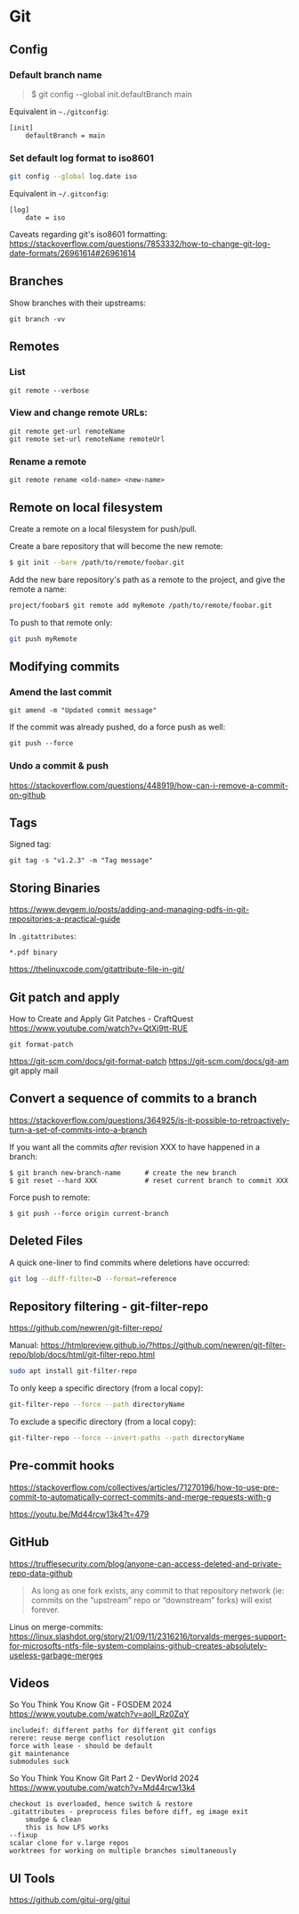 Git
===


Config
------

### Default branch name

> $ git config --global init.defaultBranch main

Equivalent in `~./gitconfig`:

```
[init]
	defaultBranch = main
```


### Set default log format to iso8601

```bash
git config --global log.date iso
```

Equivalent in  `~/.gitconfig`:
```
[log]
	date = iso
```

Caveats regarding git's iso8601 formatting:
https://stackoverflow.com/questions/7853332/how-to-change-git-log-date-formats/26961614#26961614


Branches
--------


Show branches with their upstreams:

	git branch -vv



Remotes
-------

### List

	git remote --verbose

### View and change remote URLs:

	git remote get-url remoteName
	git remote set-url remoteName remoteUrl

### Rename a remote

	git remote rename <old-name> <new-name>


Remote on local filesystem
--------------------------
Create a remote on a local filesystem for push/pull.


Create a bare repository that will become the new remote:
```bash
$ git init --bare /path/to/remote/foobar.git
```

Add the new bare repository's path as a remote to the project, and give the remote a name:
```bash
project/foobar$ git remote add myRemote /path/to/remote/foobar.git
```

To push to that remote only:
```bash
git push myRemote
```



Modifying commits
-----------------

### Amend the last commit

	git amend -m "Updated commit message"

If the commit was already pushed, do a force push as well:

	git push --force


### Undo a commit & push

https://stackoverflow.com/questions/448919/how-can-i-remove-a-commit-on-github


Tags
----

Signed tag:

	git tag -s "v1.2.3" -m "Tag message"



Storing Binaries
----------------

https://www.devgem.io/posts/adding-and-managing-pdfs-in-git-repositories-a-practical-guide

In `.gitattributes`:
```
*.pdf binary
```
https://thelinuxcode.com/gitattribute-file-in-git/




Git patch and apply
-------------------

How to Create and Apply Git Patches - CraftQuest
https://www.youtube.com/watch?v=QtXj9tt-RUE

	git format-patch

https://git-scm.com/docs/git-format-patch
https://git-scm.com/docs/git-am				git apply mail





Convert a sequence of commits to a branch
-----------------------------------------
https://stackoverflow.com/questions/364925/is-it-possible-to-retroactively-turn-a-set-of-commits-into-a-branch


If you want all the commits *after* revision XXX to have happened in a branch:

	$ git branch new-branch-name      # create the new branch
	$ git reset --hard XXX            # reset current branch to commit XXX

Force push to remote:

	$ git push --force origin current-branch


Deleted Files
-------------

A quick one-liner to find commits where deletions have occurred:
```bash
git log --diff-filter=D --format=reference
```


Repository filtering - git-filter-repo
--------------------------------------

https://github.com/newren/git-filter-repo/

Manual:
https://htmlpreview.github.io/?https://github.com/newren/git-filter-repo/blob/docs/html/git-filter-repo.html


```bash
sudo apt install git-filter-repo
```


To only keep a specific directory (from a local copy):

```bash
git-filter-repo --force --path directoryName
```

To exclude a specific directory (from a local copy):

```bash
git-filter-repo --force --invert-paths --path directoryName
```


Pre-commit hooks
----------------
https://stackoverflow.com/collectives/articles/71270196/how-to-use-pre-commit-to-automatically-correct-commits-and-merge-requests-with-g

https://youtu.be/Md44rcw13k4?t=479



GitHub
------
https://trufflesecurity.com/blog/anyone-can-access-deleted-and-private-repo-data-github

> As long as one fork exists, any commit to that repository network (ie: commits on the “upstream” repo or “downstream” forks) will exist forever.



Linus on merge-commits:
	https://linux.slashdot.org/story/21/09/11/2316216/torvalds-merges-support-for-microsofts-ntfs-file-system-complains-github-creates-absolutely-useless-garbage-merges



Videos
------

So You Think You Know Git - FOSDEM 2024
https://www.youtube.com/watch?v=aolI_Rz0ZqY

	includeif: different paths for different git configs
	rerere: reuse merge conflict resolution
	force with lease - should be default
	git maintenance
	submodules suck

So You Think You Know Git Part 2 - DevWorld 2024
https://www.youtube.com/watch?v=Md44rcw13k4

	checkout is overloaded, hence switch & restore
	.gitattributes - preprocess files before diff, eg image exit
		smudge & clean
		this is how LFS works
	--fixup
	scalar clone for v.large repos
	worktrees for working on multiple branches simultaneously


UI Tools
--------

https://github.com/gitui-org/gitui

